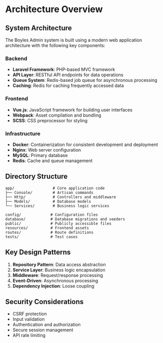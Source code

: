 # Architecture Overview

## System Architecture

The Boyles Admin system is built using a modern web application architecture with the following key components:

### Backend
- **Laravel Framework**: PHP-based MVC framework
- **API Layer**: RESTful API endpoints for data operations
- **Queue System**: Redis-based job queue for asynchronous processing
- **Caching**: Redis for caching frequently accessed data

### Frontend
- **Vue.js**: JavaScript framework for building user interfaces
- **Webpack**: Asset compilation and bundling
- **SCSS**: CSS preprocessor for styling

### Infrastructure
- **Docker**: Containerization for consistent development and deployment
- **Nginx**: Web server configuration
- **MySQL**: Primary database
- **Redis**: Cache and queue management

## Directory Structure

```
app/                 # Core application code
├── Console/         # Artisan commands
├── Http/            # Controllers and middleware
├── Models/          # Database models
└── Services/        # Business logic services

config/             # Configuration files
database/           # Database migrations and seeders
public/             # Publicly accessible files
resources/          # Frontend assets
routes/             # Route definitions
tests/              # Test cases
```

## Key Design Patterns

1. **Repository Pattern**: Data access abstraction
2. **Service Layer**: Business logic encapsulation
3. **Middleware**: Request/response processing
4. **Event-Driven**: Asynchronous processing
5. **Dependency Injection**: Loose coupling

## Security Considerations

- CSRF protection
- Input validation
- Authentication and authorization
- Secure session management
- API rate limiting 

